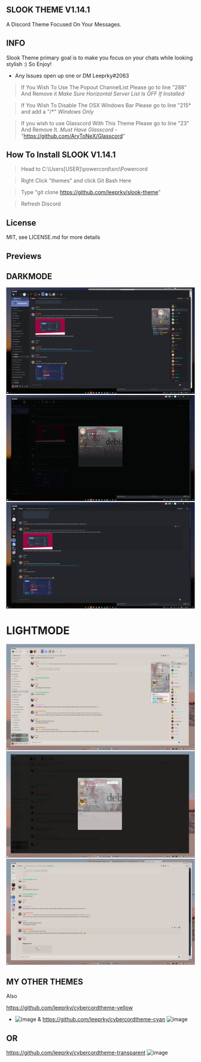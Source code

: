 ## SLOOK THEME V1.14.1
A Discord Theme Focused On Your Messages.

## INFO

Slook Theme primary goal is to make you focus on your chats while looking stylish :)
So Enjoy!
- Any Issues open up one or DM Leeprky#2063

> If You Wish To Use The Popout ChannelList Please go to line "288" And Remove it
*Make Sure Horizontal Server List Is OFF If Installed*

> If You Wish To Disable The OSX Windows Bar Please go to line "215* and add a "/*"
*Windows Only*

> If you wish to use Glasscord With This Theme Please go to line "23" And Remove It.
*Must Have Glasscord* - "https://github.com/AryToNeX/Glasscord"

## How To Install SLOOK V1.14.1

> Head to C:\Users\[USER]\powercord\src\Powercord

> Right Click "themes" and click Git Bash Here

> Type "git clone https://github.com/leeprky/slook-theme"

> Refresh Discord

## License

MIT, see LICENSE.md for more details

## Previews

## DARKMODE
![preview](./previews/dark1.png)
![preview](./previews/dark2.png)
![preview](./previews/dark3.png)
# LIGHTMODE
![preview](./previews/light1.png)
![preview](./previews/light2.png)
![preview](./previews/light3.png)


## MY OTHER THEMES

Also 

https://github.com/leeprky/cybercordtheme-yellow
- ![image](https://user-images.githubusercontent.com/71296232/112064691-47557600-8b5b-11eb-95ad-ada1f0e7f413.png)
&
https://github.com/leeprky/cybercordtheme-cyan
![image](https://user-images.githubusercontent.com/71296232/112064701-4c1a2a00-8b5b-11eb-92d2-2e36a48d4f59.png)

## OR
https://github.com/leeprky/cybercordtheme-transparent
![image](https://user-images.githubusercontent.com/71296232/112064718-54726500-8b5b-11eb-8c79-7e960458a152.png)

